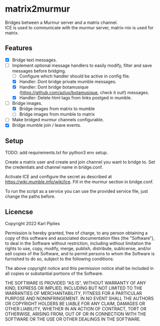 # matrix2murmur

Bridges between a Murmur server and a matrix channel.\
ICE is used to communicate with the murmur server, matrix-nio is used for matrix.

## Features

- [X] Bridge text messages.
- [ ] Implement optional message handlers to easily modify, filter and save messages before bridging.
  - [ ] Configure which handler should be active in config file.
  - [X] Handler: Dont bridge private mumble messages.
  - [X] Handler: Dont bridge botamusique (https://github.com/azlux/botamusique, check it out!) messages.
  - [X] Handler: Delete html tags from links postged in mumble.
- [ ] Bridge images.
  - [X] Bridge images from matrix to mumble
  - [ ] Bridge images from mumble to matrix
- [ ] Make bridged murmur channels configurable.
- [X] Bridge mumble join / leave events.

## Setup

TODO: add requirements.txt for python3 env setup.

Create a matrix user and create and join channel you want to bridge to.
Set the credentials and channel name in bridge.conf.

Activate ICE and configure the secret as described at https://wiki.mumble.info/wiki/Ice.
Fill in the murmur section in bridge.conf.

To run the script as a service you can use the provided service file, just change the paths before.

## Licencse

Copyright 2022 Karl Piplies

Permission is hereby granted, free of charge, to any person obtaining a copy of this software and associated documentation files (the "Software"), to deal in the Software without restriction, including without limitation the rights to use, copy, modify, merge, publish, distribute, sublicense, and/or sell copies of the Software, and to permit persons to whom the Software is furnished to do so, subject to the following conditions:

The above copyright notice and this permission notice shall be included in all copies or substantial portions of the Software.

THE SOFTWARE IS PROVIDED "AS IS", WITHOUT WARRANTY OF ANY KIND, EXPRESS OR IMPLIED, INCLUDING BUT NOT LIMITED TO THE WARRANTIES OF MERCHANTABILITY, FITNESS FOR A PARTICULAR PURPOSE AND NONINFRINGEMENT. IN NO EVENT SHALL THE AUTHORS OR COPYRIGHT HOLDERS BE LIABLE FOR ANY CLAIM, DAMAGES OR OTHER LIABILITY, WHETHER IN AN ACTION OF CONTRACT, TORT OR OTHERWISE, ARISING FROM, OUT OF OR IN CONNECTION WITH THE SOFTWARE OR THE USE OR OTHER DEALINGS IN THE SOFTWARE.
